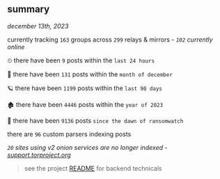 
## summary
_december 13th, 2023_

currently tracking `163` groups across `299` relays & mirrors - _`102` currently online_

⏲ there have been `9` posts within the `last 24 hours`

🦈 there have been `131` posts within the `month of december`

🪐 there have been `1199` posts within the `last 90 days`

🏚 there have been `4446` posts within the `year of 2023`

🦕 there have been `9136` posts `since the dawn of ransomwatch`

there are `96` custom parsers indexing posts

_`20` sites using v2 onion services are no longer indexed - [support.torproject.org](https://support.torproject.org/onionservices/v2-deprecation/)_

> see the project [README](https://github.com/joshhighet/ransomwatch#ransomwatch--) for backend technicals
